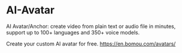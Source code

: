 # AI-Avatar
AI Avatar/Anchor: create video from plain text or audio file in minutes, support up to 100+ languages and 350+ voice models.

Create your custom AI avatar for free.
https://en.bomou.com/avatars/
